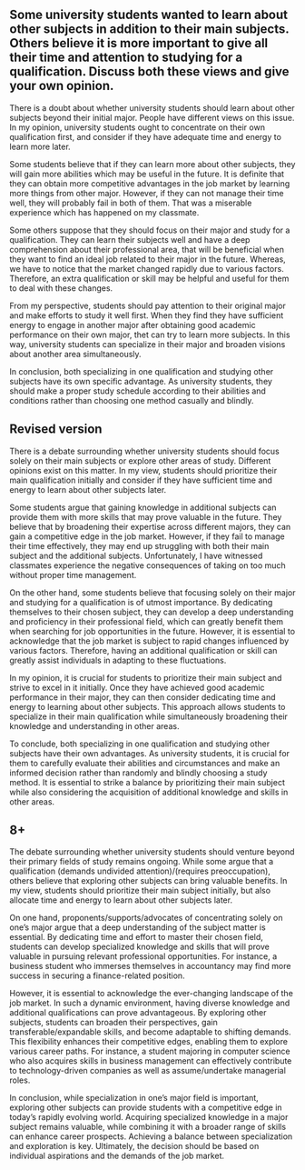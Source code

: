 ## Some university students wanted to learn about other subjects in addition to their main subjects. Others believe it is more important to give all their time and attention to studying for a qualification. Discuss both these views and give your own opinion.

There is a doubt about whether university students should learn about other subjects beyond their initial major. People have different views on this issue. In my opinion, university students ought to concentrate on their own qualification first, and consider if they have adequate time and energy to learn more later.

Some students believe that if they can learn more about other subjects, they will gain more abilities which may be useful in the future. It is definite that they can obtain more competitive advantages in the job market by learning more things from other major. However, if they can not manage their time well, they will probably fail in both of them. That was a miserable experience which has happened on my classmate.

Some others suppose that they should focus on their major and study for a qualification. They can learn their subjects well and have a deep comprehension about their professional area, that will be beneficial when they want to find an ideal job related to their major in the future. Whereas, we have to notice that the market changed rapidly due to various factors. Therefore, an extra qualification or skill may be helpful and useful for them to deal with these changes.

From my perspective, students should pay attention to their original major and make efforts to study it well first. When they find they have sufficient energy to engage in another major after obtaining good academic performance on their own major, thet can try to learn more subjects. In this way, university students can specialize in their major and broaden visions about another area simultaneously.

In conclusion, both specializing in one qualification and studying other subjects have its own specific advantage. As university students, they should make a proper study schedule according to their abilities and conditions rather than choosing one method casually and blindly.


## Revised version
There is a debate surrounding whether university students should focus solely on their main subjects or explore other areas of study. Different opinions exist on this matter. In my view, students should prioritize their main qualification initially and consider if they have sufficient time and energy to learn about other subjects later.

Some students argue that gaining knowledge in additional subjects can provide them with more skills that may prove valuable in the future. They believe that by broadening their expertise across different majors, they can gain a competitive edge in the job market. However, if they fail to manage their time effectively, they may end up struggling with both their main subject and the additional subjects. Unfortunately, I have witnessed classmates experience the negative consequences of taking on too much without proper time management.

On the other hand, some students believe that focusing solely on their major and studying for a qualification is of utmost importance. By dedicating themselves to their chosen subject, they can develop a deep understanding and proficiency in their professional field, which can greatly benefit them when searching for job opportunities in the future. However, it is essential to acknowledge that the job market is subject to rapid changes influenced by various factors. Therefore, having an additional qualification or skill can greatly assist individuals in adapting to these fluctuations.

In my opinion, it is crucial for students to prioritize their main subject and strive to excel in it initially. Once they have achieved good academic performance in their major, they can then consider dedicating time and energy to learning about other subjects. This approach allows students to specialize in their main qualification while simultaneously broadening their knowledge and understanding in other areas.

To conclude, both specializing in one qualification and studying other subjects have their own advantages. As university students, it is crucial for them to carefully evaluate their abilities and circumstances and make an informed decision rather than randomly and blindly choosing a study method. It is essential to strike a balance by prioritizing their main subject while also considering the acquisition of additional knowledge and skills in other areas.


## 8+
The debate surrounding whether university students should venture beyond their primary fields of study remains ongoing. While some argue that a qualification (demands undivided attention)/(requires preoccupation), others believe that exploring other subjects can bring valuable benefits. In my view, students should prioritize their main subject initially, but also allocate time and energy to learn about other subjects later.

On one hand, proponents/supports/advocates of concentrating solely on one’s major argue that a deep understanding of the subject matter is essential. By dedicating time and effort to master their chosen field, students can develop specialized knowledge and skills that will prove valuable in pursuing relevant professional opportunities. For instance, a business student who immerses themselves in accountancy may find more success in securing a finance-related position.

However, it is essential to acknowledge the ever-changing landscape of the job market. In such a dynamic environment, having diverse knowledge and additional qualifications can prove advantageous. By exploring other subjects, students can broaden their perspectives, gain transferable/expandable skills, and become adaptable to shifting demands. This flexibility enhances their competitive edges, enabling them to explore various career paths. For instance, a student majoring in computer science who also acquires skills in business management can effectively contribute to technology-driven companies as well as assume/undertake managerial roles.

In conclusion, while specialization in one’s major field is important, exploring other subjects can provide students with a competitive edge in today’s rapidly evolving world. Acquiring specialized knowledge in a major subject remains valuable, while combining it with a broader range of skills can enhance career prospects. Achieving a balance between specialization and exploration is key. Ultimately, the decision should be based on individual aspirations and the demands of the job market.